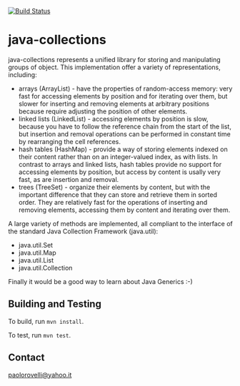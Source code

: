 [![Build Status](https://travis-ci.org/epalrov/java-collections.svg?branch=master)](https://travis-ci.org/epalrov/java-collections)

# java-collections

java-collections represents a unified library for storing and manipulating groups of object. This implementation offer a variety of representations, including:
 - arrays (ArrayList) - have the properties of random-access memory: very fast for accessing elements by position and for iterating over them, but slower for inserting and removing elements at arbitrary positions because require adjusting the position of other elements.
 - linked lists (LinkedList) - accessing elements by position is slow, because you have to follow the reference chain from the start of the list, but insertion and removal operations can be performed in constant time by rearranging the cell references.
 - hash tables (HashMap) - provide a way of storing elements indexed on their content rather than on an integer-valued index, as with lists. In contrast to arrays and linked lists, hash tables provide no support for accessing elements by position, but access by content is usally very fast, as are insertion and removal.
 - trees (TreeSet) - organize their elements by content, but with the important difference that they can store and retrieve them in sorted order. They are relatively fast for the operations of inserting and removing elements, accessing them by content and iterating over them.

A large variety of methods are implemented, all compliant to the interface of the standard Java Collection Framework (java.util):
 - java.util.Set
 - java.util.Map
 - java.util.List
 - java.util.Collection

Finally it would be a good way to learn about Java Generics :-)

## Building and Testing

To build, run `mvn install`.

To test, run `mvn test`.

## Contact

paolorovelli@yahoo.it

